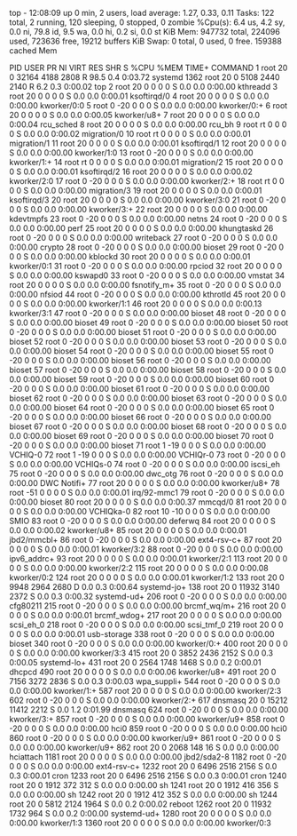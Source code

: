 top - 12:08:09 up 0 min,  2 users,  load average: 1.27, 0.33, 0.11
Tasks: 122 total,   2 running, 120 sleeping,   0 stopped,   0 zombie
%Cpu(s):  6.4 us,  4.2 sy,  0.0 ni, 79.8 id,  9.5 wa,  0.0 hi,  0.2 si,  0.0 st
KiB Mem:    947732 total,   224096 used,   723636 free,    19212 buffers
KiB Swap:        0 total,        0 used,        0 free.   159388 cached Mem

  PID USER      PR  NI    VIRT    RES    SHR S  %CPU %MEM     TIME+ COMMAND
    1 root      20   0   32164   4188   2808 R  98.5  0.4   0:03.72 systemd
 1362 root      20   0    5108   2440   2140 R   6.2  0.3   0:00.02 top
    2 root      20   0       0      0      0 S   0.0  0.0   0:00.00 kthreadd
    3 root      20   0       0      0      0 S   0.0  0.0   0:00.01 ksoftirqd/0
    4 root      20   0       0      0      0 S   0.0  0.0   0:00.00 kworker/0:0
    5 root       0 -20       0      0      0 S   0.0  0.0   0:00.00 kworker/0:+
    6 root      20   0       0      0      0 S   0.0  0.0   0:00.05 kworker/u8+
    7 root      20   0       0      0      0 S   0.0  0.0   0:00.04 rcu_sched
    8 root      20   0       0      0      0 S   0.0  0.0   0:00.00 rcu_bh
    9 root      rt   0       0      0      0 S   0.0  0.0   0:00.02 migration/0
   10 root      rt   0       0      0      0 S   0.0  0.0   0:00.01 migration/1
   11 root      20   0       0      0      0 S   0.0  0.0   0:00.01 ksoftirqd/1
   12 root      20   0       0      0      0 S   0.0  0.0   0:00.00 kworker/1:0
   13 root       0 -20       0      0      0 S   0.0  0.0   0:00.00 kworker/1:+
   14 root      rt   0       0      0      0 S   0.0  0.0   0:00.01 migration/2
   15 root      20   0       0      0      0 S   0.0  0.0   0:00.01 ksoftirqd/2
   16 root      20   0       0      0      0 S   0.0  0.0   0:00.02 kworker/2:0
   17 root       0 -20       0      0      0 S   0.0  0.0   0:00.00 kworker/2:+
   18 root      rt   0       0      0      0 S   0.0  0.0   0:00.00 migration/3
   19 root      20   0       0      0      0 S   0.0  0.0   0:00.01 ksoftirqd/3
   20 root      20   0       0      0      0 S   0.0  0.0   0:00.00 kworker/3:0
   21 root       0 -20       0      0      0 S   0.0  0.0   0:00.00 kworker/3:+
   22 root      20   0       0      0      0 S   0.0  0.0   0:00.00 kdevtmpfs
   23 root       0 -20       0      0      0 S   0.0  0.0   0:00.00 netns
   24 root       0 -20       0      0      0 S   0.0  0.0   0:00.00 perf
   25 root      20   0       0      0      0 S   0.0  0.0   0:00.00 khungtaskd
   26 root       0 -20       0      0      0 S   0.0  0.0   0:00.00 writeback
   27 root       0 -20       0      0      0 S   0.0  0.0   0:00.00 crypto
   28 root       0 -20       0      0      0 S   0.0  0.0   0:00.00 bioset
   29 root       0 -20       0      0      0 S   0.0  0.0   0:00.00 kblockd
   30 root      20   0       0      0      0 S   0.0  0.0   0:00.01 kworker/0:1
   31 root       0 -20       0      0      0 S   0.0  0.0   0:00.00 rpciod
   32 root      20   0       0      0      0 S   0.0  0.0   0:00.00 kswapd0
   33 root       0 -20       0      0      0 S   0.0  0.0   0:00.00 vmstat
   34 root      20   0       0      0      0 S   0.0  0.0   0:00.00 fsnotify_m+
   35 root       0 -20       0      0      0 S   0.0  0.0   0:00.00 nfsiod
   44 root       0 -20       0      0      0 S   0.0  0.0   0:00.00 kthrotld
   45 root      20   0       0      0      0 S   0.0  0.0   0:00.00 kworker/1:1
   46 root      20   0       0      0      0 S   0.0  0.0   0:00.13 kworker/3:1
   47 root       0 -20       0      0      0 S   0.0  0.0   0:00.00 bioset
   48 root       0 -20       0      0      0 S   0.0  0.0   0:00.00 bioset
   49 root       0 -20       0      0      0 S   0.0  0.0   0:00.00 bioset
   50 root       0 -20       0      0      0 S   0.0  0.0   0:00.00 bioset
   51 root       0 -20       0      0      0 S   0.0  0.0   0:00.00 bioset
   52 root       0 -20       0      0      0 S   0.0  0.0   0:00.00 bioset
   53 root       0 -20       0      0      0 S   0.0  0.0   0:00.00 bioset
   54 root       0 -20       0      0      0 S   0.0  0.0   0:00.00 bioset
   55 root       0 -20       0      0      0 S   0.0  0.0   0:00.00 bioset
   56 root       0 -20       0      0      0 S   0.0  0.0   0:00.00 bioset
   57 root       0 -20       0      0      0 S   0.0  0.0   0:00.00 bioset
   58 root       0 -20       0      0      0 S   0.0  0.0   0:00.00 bioset
   59 root       0 -20       0      0      0 S   0.0  0.0   0:00.00 bioset
   60 root       0 -20       0      0      0 S   0.0  0.0   0:00.00 bioset
   61 root       0 -20       0      0      0 S   0.0  0.0   0:00.00 bioset
   62 root       0 -20       0      0      0 S   0.0  0.0   0:00.00 bioset
   63 root       0 -20       0      0      0 S   0.0  0.0   0:00.00 bioset
   64 root       0 -20       0      0      0 S   0.0  0.0   0:00.00 bioset
   65 root       0 -20       0      0      0 S   0.0  0.0   0:00.00 bioset
   66 root       0 -20       0      0      0 S   0.0  0.0   0:00.00 bioset
   67 root       0 -20       0      0      0 S   0.0  0.0   0:00.00 bioset
   68 root       0 -20       0      0      0 S   0.0  0.0   0:00.00 bioset
   69 root       0 -20       0      0      0 S   0.0  0.0   0:00.00 bioset
   70 root       0 -20       0      0      0 S   0.0  0.0   0:00.00 bioset
   71 root       1 -19       0      0      0 S   0.0  0.0   0:00.00 VCHIQ-0
   72 root       1 -19       0      0      0 S   0.0  0.0   0:00.00 VCHIQr-0
   73 root       0 -20       0      0      0 S   0.0  0.0   0:00.00 VCHIQs-0
   74 root       0 -20       0      0      0 S   0.0  0.0   0:00.00 iscsi_eh
   75 root       0 -20       0      0      0 S   0.0  0.0   0:00.00 dwc_otg
   76 root       0 -20       0      0      0 S   0.0  0.0   0:00.00 DWC Notifi+
   77 root      20   0       0      0      0 S   0.0  0.0   0:00.00 kworker/u8+
   78 root     -51   0       0      0      0 S   0.0  0.0   0:00.01 irq/92-mmc1
   79 root       0 -20       0      0      0 S   0.0  0.0   0:00.00 bioset
   80 root      20   0       0      0      0 S   0.0  0.0   0:00.37 mmcqd/0
   81 root      20   0       0      0      0 S   0.0  0.0   0:00.00 VCHIQka-0
   82 root      10 -10       0      0      0 S   0.0  0.0   0:00.00 SMIO
   83 root       0 -20       0      0      0 S   0.0  0.0   0:00.00 deferwq
   84 root      20   0       0      0      0 S   0.0  0.0   0:00.02 kworker/u8+
   85 root      20   0       0      0      0 S   0.0  0.0   0:00.01 jbd2/mmcbl+
   86 root       0 -20       0      0      0 S   0.0  0.0   0:00.00 ext4-rsv-c+
   87 root      20   0       0      0      0 S   0.0  0.0   0:00.01 kworker/3:2
   88 root       0 -20       0      0      0 S   0.0  0.0   0:00.00 ipv6_addrc+
   93 root      20   0       0      0      0 S   0.0  0.0   0:00.01 kworker/2:1
  113 root      20   0       0      0      0 S   0.0  0.0   0:00.00 kworker/2:2
  115 root      20   0       0      0      0 S   0.0  0.0   0:00.08 kworker/0:2
  124 root      20   0       0      0      0 S   0.0  0.0   0:00.01 kworker/1:2
  133 root      20   0    9948   2964   2680 D   0.0  0.3   0:00.64 systemd-jo+
  138 root      20   0   11932   3140   2372 S   0.0  0.3   0:00.32 systemd-ud+
  206 root       0 -20       0      0      0 S   0.0  0.0   0:00.00 cfg80211
  215 root       0 -20       0      0      0 S   0.0  0.0   0:00.00 brcmf_wq/m+
  216 root      20   0       0      0      0 S   0.0  0.0   0:00.01 brcmf_wdog+
  217 root      20   0       0      0      0 S   0.0  0.0   0:00.00 scsi_eh_0
  218 root       0 -20       0      0      0 S   0.0  0.0   0:00.00 scsi_tmf_0
  219 root      20   0       0      0      0 S   0.0  0.0   0:00.01 usb-storage
  338 root       0 -20       0      0      0 S   0.0  0.0   0:00.00 bioset
  340 root       0 -20       0      0      0 S   0.0  0.0   0:00.00 kworker/0:+
  400 root      20   0       0      0      0 S   0.0  0.0   0:00.00 kworker/3:3
  415 root      20   0    3852   2436   2152 S   0.0  0.3   0:00.05 systemd-lo+
  431 root      20   0    2564   1748   1468 S   0.0  0.2   0:00.01 dhcpcd
  490 root      20   0       0      0      0 S   0.0  0.0   0:00.06 kworker/u8+
  491 root      20   0    7156   3272   2836 S   0.0  0.3   0:00.03 wpa_suppli+
  544 root       0 -20       0      0      0 S   0.0  0.0   0:00.00 kworker/1:+
  587 root      20   0       0      0      0 S   0.0  0.0   0:00.00 kworker/2:3
  602 root       0 -20       0      0      0 S   0.0  0.0   0:00.00 kworker/2:+
  617 dnsmasq   20   0   15212  11412   2212 S   0.0  1.2   0:01.99 dnsmasq
  624 root       0 -20       0      0      0 S   0.0  0.0   0:00.00 kworker/3:+
  857 root       0 -20       0      0      0 S   0.0  0.0   0:00.00 kworker/u9+
  858 root       0 -20       0      0      0 S   0.0  0.0   0:00.00 hci0
  859 root       0 -20       0      0      0 S   0.0  0.0   0:00.00 hci0
  860 root       0 -20       0      0      0 S   0.0  0.0   0:00.00 kworker/u9+
  861 root       0 -20       0      0      0 S   0.0  0.0   0:00.00 kworker/u9+
  862 root      20   0    2068    148     16 S   0.0  0.0   0:00.00 hciattach
 1181 root      20   0       0      0      0 S   0.0  0.0   0:00.00 jbd2/sda2-8
 1182 root       0 -20       0      0      0 S   0.0  0.0   0:00.00 ext4-rsv-c+
 1232 root      20   0    6496   2516   2156 S   0.0  0.3   0:00.01 cron
 1233 root      20   0    6496   2516   2156 S   0.0  0.3   0:00.01 cron
 1240 root      20   0    1912    372    312 S   0.0  0.0   0:00.00 sh
 1241 root      20   0    1912    416    356 S   0.0  0.0   0:00.00 sh
 1242 root      20   0    1912    412    352 S   0.0  0.0   0:00.00 sh
 1244 root      20   0    5812   2124   1964 S   0.0  0.2   0:00.02 reboot
 1262 root      20   0   11932   1732    964 S   0.0  0.2   0:00.00 systemd-ud+
 1280 root      20   0       0      0      0 S   0.0  0.0   0:00.00 kworker/1:3
 1360 root      20   0       0      0      0 S   0.0  0.0   0:00.00 kworker/0:3
